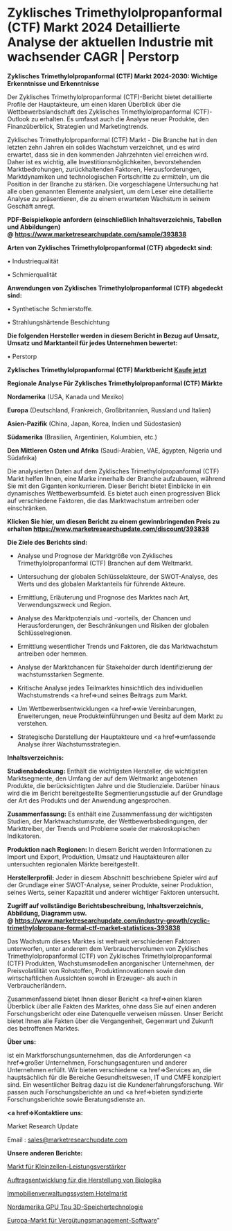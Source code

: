 # Zyklisches Trimethylolpropanformal (CTF) Markt 2024 Detaillierte Analyse der aktuellen Industrie mit wachsender CAGR | Perstorp

<strong>Zyklisches Trimethylolpropanformal (CTF) Markt 2024-2030: Wichtige Erkenntnisse und Erkenntnisse</strong>

Der Zyklisches Trimethylolpropanformal (CTF)-Bericht bietet detaillierte Profile der Hauptakteure, um einen klaren Überblick über die Wettbewerbslandschaft des Zyklisches Trimethylolpropanformal (CTF)-Outlook zu erhalten. Es umfasst auch die Analyse neuer Produkte, den Finanzüberblick, Strategien und Marketingtrends.

Zyklisches Trimethylolpropanformal (CTF) Markt - Die Branche hat in den letzten zehn Jahren ein solides Wachstum verzeichnet, und es wird erwartet, dass sie in den kommenden Jahrzehnten viel erreichen wird. Daher ist es wichtig, alle Investitionsmöglichkeiten, bevorstehenden Marktbedrohungen, zurückhaltenden Faktoren, Herausforderungen, Marktdynamiken und technologischen Fortschritte zu ermitteln, um die Position in der Branche zu stärken. Die vorgeschlagene Untersuchung hat alle oben genannten Elemente analysiert, um dem Leser eine detaillierte Analyse zu präsentieren, die zu einem erwarteten Wachstum in seinem Geschäft anregt.

<strong><b>PDF-Beispielkopie anfordern (einschließlich Inhaltsverzeichnis, Tabellen und Abbildungen) @ </b></strong><strong><a href=https://www.marketresearchupdate.com/sample/393838><strong>https://www.marketresearchupdate.com/sample/393838</u></a></strong></strong>

<strong>Arten von Zyklisches Trimethylolpropanformal (CTF) abgedeckt sind:</strong>

• Industriequalität

• Schmierqualität

<strong>Anwendungen von Zyklisches Trimethylolpropanformal (CTF) abgedeckt sind:</strong>

• Synthetische Schmierstoffe.

• Strahlungshärtende Beschichtung

<strong>Die folgenden Hersteller werden in diesem Bericht in Bezug auf Umsatz, Umsatz und Marktanteil für jedes Unternehmen bewertet:</strong>

• Perstorp

<strong>Zyklisches Trimethylolpropanformal (CTF) Marktbericht <a href=https://www.marketresearchupdate.com/buynow/393838>Kaufe jetzt</a></strong>

<strong>Regionale Analyse Für Zyklisches Trimethylolpropanformal (CTF) Märkte</strong>

<strong>Nordamerika</strong> (USA, Kanada und Mexiko)

<strong>Europa</strong> (Deutschland, Frankreich, Großbritannien, Russland und Italien)

<strong>Asien-Pazifik</strong> (China, Japan, Korea, Indien und Südostasien)

<strong>Südamerika</strong> (Brasilien, Argentinien, Kolumbien, etc.)

<strong>Den Mittleren</strong> <strong>Osten und Afrika</strong> (Saudi-Arabien, VAE, ägypten, Nigeria und Südafrika)

Die analysierten Daten auf dem Zyklisches Trimethylolpropanformal (CTF) Markt helfen Ihnen, eine Marke innerhalb der Branche aufzubauen, während Sie mit den Giganten konkurrieren. Dieser Bericht bietet Einblicke in ein dynamisches Wettbewerbsumfeld. Es bietet auch einen progressiven Blick auf verschiedene Faktoren, die das Marktwachstum antreiben oder einschränken.

<strong>Klicken Sie hier, um diesen Bericht zu einem gewinnbringenden Preis zu erhalten
</strong><strong><a href=https://www.marketresearchupdate.com/discount/393838>https://www.marketresearchupdate.com/discount/393838</b></u></strong></a>

<strong>Die Ziele des Berichts sind:</strong>

- Analyse und Prognose der Marktgröße von Zyklisches Trimethylolpropanformal (CTF) Branchen auf dem Weltmarkt.

- Untersuchung der globalen Schlüsselakteure, der SWOT-Analyse, des Werts und des globalen Marktanteils für führende Akteure.

- Ermittlung, Erläuterung und Prognose des Marktes nach Art, Verwendungszweck und Region.

- Analyse des Marktpotenzials und -vorteils, der Chancen und Herausforderungen, der Beschränkungen und Risiken der globalen Schlüsselregionen.

- Ermittlung wesentlicher Trends und Faktoren, die das Marktwachstum antreiben oder hemmen.

- Analyse der Marktchancen für Stakeholder durch Identifizierung der wachstumsstarken Segmente.

- Kritische Analyse jedes Teilmarktes hinsichtlich des individuellen Wachstumstrends <a href=>und</a> seines Beitrags zum Markt.

- Um Wettbewerbsentwicklungen <a href=>wie</a> Vereinbarungen, Erweiterungen, neue Produkteinführungen und Besitz auf dem Markt zu verstehen.

- Strategische Darstellung der Hauptakteure und <a href=>umfas</a>sende Analyse ihrer Wachstumsstrategien.

<strong>Inhaltsverzeichnis:</strong>

<strong>Studienabdeckung:</strong> Enthält die wichtigsten Hersteller, die wichtigsten Marktsegmente, den Umfang der auf dem Weltmarkt angebotenen Produkte, die berücksichtigten Jahre und die Studienziele. Darüber hinaus wird die im Bericht bereitgestellte Segmentierungsstudie auf der Grundlage der Art des Produkts und der Anwendung angesprochen.

<strong>Zusammenfassung:</strong> Es enthält eine Zusammenfassung der wichtigsten Studien, der Marktwachstumsrate, der Wettbewerbsbedingungen, der Markttreiber, der Trends und Probleme sowie der makroskopischen Indikatoren.

<strong>Produktion nach Regionen:</strong> In diesem Bericht werden Informationen zu Import und Export, Produktion, Umsatz und Hauptakteuren aller untersuchten regionalen Märkte bereitgestellt.

<strong>Herstellerprofil:</strong> Jeder in diesem Abschnitt beschriebene Spieler wird auf der Grundlage einer SWOT-Analyse, seiner Produkte, seiner Produktion, seines Werts, seiner Kapazität und anderer wichtiger Faktoren untersucht.

<strong><b>Zugriff auf vollständige Berichtsbeschreibung, Inhaltsverzeichnis, Abbildung, Diagramm usw. @ </b></strong><strong><a href=https://www.marketresearchupdate.com/industry-growth/cyclic-trimethylolpropane-formal-ctf-market-statistices-393838>https://www.marketresearchupdate.com/industry-growth/cyclic-trimethylolpropane-formal-ctf-market-statistices-393838</a></strong>

Das Wachstum dieses Marktes ist weltweit verschiedenen Faktoren unterworfen, unter anderem dem Verbrauchervolumen von Zyklisches Trimethylolpropanformal (CTF) von Zyklisches Trimethylolpropanformal (CTF) Produkten, Wachstumsmodellen anorganischer Unternehmen, der Preisvolatilität von Rohstoffen, Produktinnovationen sowie den wirtschaftlichen Aussichten sowohl in Erzeuger- als auch in Verbraucherländern.

Zusammenfassend bietet Ihnen dieser Bericht <a href=>einen</a> klaren Überblick über alle Fakten des Marktes, ohne dass Sie auf einen anderen Forschungsbericht oder eine Datenquelle verweisen müssen. Unser Bericht bietet Ihnen alle Fakten über die Vergangenheit, Gegenwart und Zukunft des betroffenen Marktes.

<strong>Über uns:</strong>

 ist ein Marktforschungsunternehmen, das die Anforderungen <a href=>großer</a> Unternehmen, Forschungsagenturen und anderer Unternehmen erfüllt. Wir bieten verschiedene <a href=>Services</a> an, die hauptsächlich für die Bereiche Gesundheitswesen, IT und CMFE konzipiert sind. Ein wesentlicher Beitrag dazu ist die Kundenerfahrungsforschung. Wir passen auch Forschungsberichte an und <a href=>bieten</a> syndizierte Forschungsberichte sowie Beratungsdienste an.

<strong><a href=>Kontaktiere uns:</a></strong>

Market Research Update

Email : sales@marketresearchupdate.com

<strong>Unsere anderen Berichte:</strong>

<a href=https://www.linkedin.com/pulse/small-cell-power-amplifiers-market-has-huge>Markt für Kleinzellen-Leistungsverstärker</a>

<a href=https://www.linkedin.com/pulse/biologics-contract-development-manufacturing>Auftragsentwicklung für die Herstellung von Biologika</a>

<a href=https://www.linkedin.com/pulse/property-management-system-hotel-market-sizing-up-anticipating>Immobilienverwaltungssystem Hotelmarkt</a>

<a href=https://www.linkedin.com/pulse/north-america-gpu-tpu-3d-storage-technology>Nordamerika GPU Tpu 3D-Speichertechnologie</a>

<a href=https://www.linkedin.com/pulse/europe-compensation-management-software-market-2023-top>Europa-Markt für Vergütungsmanagement-Software</a>"
